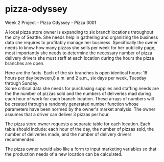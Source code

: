 # pizza-odyssey

Week 2 Project - Pizza Odyssey - Pizza 3001

A local pizza store owner is expanding to six branch locations throughout the
city of Seattle.  She needs help in gathering and organizing the business data
she requires to profitably manage her business.  Specifically the owner needs
to know how many pizzas she sells per week for her publicity page; most
importantly she needs to determine the necessary number of pizza delivery
drivers she must staff at each location during the hours the pizza branches are
open.

Here are the facts.  Each of the six branches is open identical hours: 18 hours
per day between,8 a.m. and  2 a.m., six days per week, Tuesday through Sunday.  
Some critical data she needs for purchasing supplies and staffing needs are the
the number of pizzas sold and the numbers of deliveries mad during each hour of
work for each branch location.  These arrays of numbers will be created through
a randomly generated number function whose parameters have been normed by the
owner's market analysis.  The owner assumes that a driver can deliver 3 pizzas
per hour.   

The pizza store owner requests a separate table for each location.  Each
table should include: each hour of the day, the number of pizzas sold,
the number of deliveries made, and the number of delivery drivers recommended.

The pizza owner would also like a form to input marketing variables so that the
production needs of a new location can be calculated.
